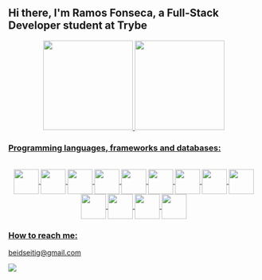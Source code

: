 ## Hi there, I'm Ramos Fonseca, a Full-Stack Developer student at Trybe

<div align="center">
  <a href="https://github.com/beidseitig">
  <img height="180em" src="https://github-readme-stats.vercel.app/api?username=beidseitig&show_icons=true&theme=dracula&include_all_commits=true&count_private=true"/>
  <img height="180em" src="https://github-readme-stats.vercel.app/api/top-langs/?username=beidseitig&layout=compact&langs_count=7&theme=dracula"/>
</div>
  
### Programming languages, frameworks and databases:
<div align="center" style="display: inline_block"><br>
  <img src="https://cdn.jsdelivr.net/gh/devicons/devicon/icons/bash/bash-original.svg" width="50" align="center" />
  <img src="https://cdn.jsdelivr.net/gh/devicons/devicon/icons/git/git-original.svg" width="50" align="center" /> 
  <img src="https://cdn.jsdelivr.net/gh/devicons/devicon/icons/html5/html5-original-wordmark.svg" width="50" align="center" /> 
  <img src="https://cdn.jsdelivr.net/gh/devicons/devicon/icons/css3/css3-original-wordmark.svg" width="50" align="center" /> 
  <img src="https://cdn.jsdelivr.net/gh/devicons/devicon/icons/javascript/javascript-plain.svg" width="50" align="center" />  
  <img src="https://cdn.jsdelivr.net/gh/devicons/devicon/icons/react/react-original.svg" width="50" align="center" />  
  <img src="https://cdn.jsdelivr.net/gh/devicons/devicon/icons/jest/jest-plain.svg" width="50" align="center" />  
  <img src="https://cdn.jsdelivr.net/gh/devicons/devicon/icons/redux/redux-original.svg" width="50" align="center" />  
  <img src="https://cdn.jsdelivr.net/gh/devicons/devicon/icons/docker/docker-original.svg" width="50" align="center" />  
  <img src="https://cdn.jsdelivr.net/gh/devicons/devicon/icons/mysql/mysql-original-wordmark.svg" width="50" align="center" />  
  <img src="https://cdn.jsdelivr.net/gh/devicons/devicon/icons/nodejs/nodejs-original-wordmark.svg" width="50"/ align="center" />  
  <img src="https://cdn.jsdelivr.net/gh/devicons/devicon/icons/express/express-original-wordmark.svg" width="50"/ align="center" />  
  <img src="https://cdn.jsdelivr.net/gh/devicons/devicon/icons/typescript/typescript-original.svg" width="50"/ align="center" />  
</div>

### How to reach me: 
<div>
  <p>beidseitig@gmail.com</p>
  <a href="https://www.linkedin.com/in/ramosfonseca/" target="_blank"><img src="https://img.shields.io/badge/-LinkedIn-%230077B5?style=for-the-badge&logo=linkedin&logoColor=white" target="_blank"></a>
</div>
